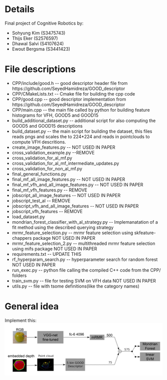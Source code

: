 # Details
Final project of Cognitive Robotics by:
<ul>
  <li>Sohyung Kim (S3475743)</li>
  <li>Thijs Eker (S2576597)</li>
  <li>Dhawal Salvi (S4107624)</liv>
  <li>Ewout Bergsma (S3441423)</li>
</ul>

# File descriptions
<ul>
  <li>
    CPP/include/good.h -- good descriptor header file from https://github.com/SeyedHamidreza/GOOD_descriptor
  </li>
  <li>
    CPP/CMakeLists.txt -- Cmake file for building the cpp code
  </li>
  <li>
    CPP/good.cpp -- good descriptor implementation from https://github.com/SeyedHamidreza/GOOD_descriptor
  </li>
  <li>
    CPP/main.cpp -- the main file called by python for building feature histograms for VFH, GOOD5 and GOOD15
  </li>

  <li>
    build_additional_dataset.py -- additional script for also computing the GOOD5 and GOOD15 descriptions
  </li>
  <li>
    build_dataset.py -- the main script for building the dataset, this files reads pngs and scales the to 224*224 and reads in pointclouds to compute VFH descritions.
  </li>
  <li>
    create_image_features.py -- NOT USED IN PAPER
  </li>
  <li>
    cross_validation_example.py --REMOVE
  </li>
  <li>
    cross_validation_for_al_mf.py
  </li>
  <li>
    cross_validation_for_al_mf_intermediate_updates.py
  </li>
  <li>
    cross_validation_for_non_al_mf.py
  </li>
  <li>
    final_general_functions.py
  </li>
  <li>
    final_mf_all_image_features.py	-- NOT USED IN PAPER
  </li>
  <li>
    final_mf_vfh_and_all_image_features.py	-- NOT USED IN PAPER
  </li>
  <li>
    final_mf_vfh_features.py	-- REMOVE
  </li>
  <li>
    jobscript_all_image_features	-- NOT USED IN PAPER
  </li>
  <li>
    jobscript_test_al	-- REMOVE
  </li>
  <li>
    jobscript_vfh_and_all_image_features	-- NOT USED IN PAPER
  </li>
  <li>
    jobscript_vfh_features	-- REMOVE
  </li>
  <li>
    load_dataset.py
  </li>
  <li>
    mondrian_forest_classifier_with_al_strategy.py -- Implemanatation of a fit method using the described querying strategy
  </li>
  <li>
    mrmr_feature_selection.py -- mrmr feature selection using skfeature-chappers package NOT USED IN PAPER
  </li>
  <li>
    mrmr_feature_selection_2.py	-- multithreaded mrmr feature selection using mifs package NOT USED IN PAPER
  </li>
  <li>
    requirements.txt	-- UPDATE THIS
  </li>
  <li>
    rf_hyperparam_search.py	 -- hyperparameter search for random forest NOT USED IN PAPER
  </li>
  <li>
    run_exec.py	-- python file calling the compiled C++ code from the CPP/ folders
  </li>
  <li>
    train_svm.py	-- file for testing SVM on VFH data NOT USED IN PAPER
  </li>
  <li>
    utils.py	-- file with tsome definitions(like the category names)
  </li>
</ul>

# General idea
Implement this:
![Proposed pipeline](OurProposedPipeline.png)
